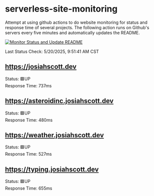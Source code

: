 # serverless-site-monitoring
Attempt at using github actions to do website monitoring for status and response time of several projects. The following action runs on Github's servers every five minutes and automatically updates the README.  

[![Monitor Status and Update README](https://github.com/JosiahSco/serverless-site-monitoring/actions/workflows/monitor.yaml/badge.svg)](https://github.com/JosiahSco/serverless-site-monitoring/actions/workflows/monitor.yaml)

Last Status Check: 5/20/2025, 9:51:41 AM CST

## https://josiahscott.dev
Status: 🟩UP  
Response Time: 737ms

## https://asteroidinc.josiahscott.dev
Status: 🟩UP  
Response Time: 480ms

## https://weather.josiahscott.dev
Status: 🟩UP  
Response Time: 527ms

## https://typing.josiahscott.dev
Status: 🟩UP  
Response Time: 655ms

